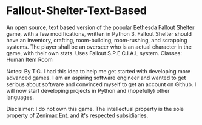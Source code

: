 # Fallout-Shelter-Text-Based
An open source, text based version of the popular Bethesda Fallout Shelter game, with a few modifications, written in Python 3.
Fallout Shelter should have an inventory, crafting, room-building, room-rushing, and scrapping systems. The player shall be an overseer who is an actual character in the game, with their own stats. Uses Fallout S.P.E.C.I.A.L system.
Classes:
    Human
    Item
    Room


Notes: By T.G.
I had this idea to help me get started with developing more advanced games. I am an aspiring software engineer and wanted to get serious about software and convinced myself to get an account on Github. I will now start developing projects in Python and (hopefully) other languages. 


Disclaimer: I do not own this game. The intellectual property is the sole property of Zenimax Ent. and it's respected subsidiaries.

